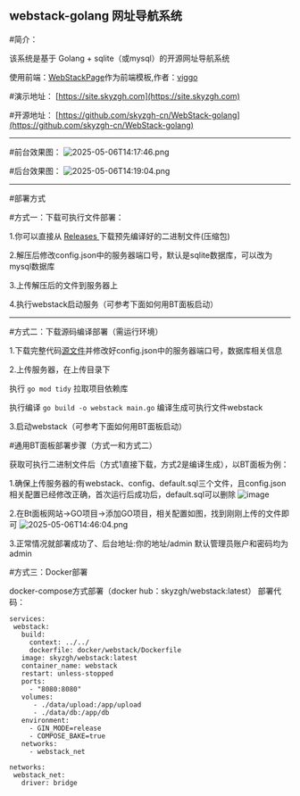  **webstack-golang 网址导航系统**
----------
#简介：

该系统是基于 Golang + sqlite（或mysql）的开源网址导航系统

使用前端：[WebStackPage](https://github.com/WebStackPage/WebStackPage.github.io)作为前端模板,作者：[viggo](https://www.viggoz.com/)

#演示地址：
[https://site.skyzgh.com](https://site.skyzgh.com)

#开源地址：
[https://github.com/skyzgh-cn/WebStack-golang](https://github.com/skyzgh-cn/WebStack-golang)

----------


#前台效果图：
![2025-05-06T14:17:46.png][1]

#后台效果图：
![2025-05-06T14:19:04.png][2]


----------
#部署方式

#方式一：下载可执行文件部署：

1.你可以直接从 [Releases ](https://github.com/skyzgh-cn/WebStack-golang/releases)下载预先编译好的二进制文件(压缩包)

2.解压后修改config.json中的服务器端口号，默认是sqlite数据库，可以改为mysql数据库

3.上传解压后的文件到服务器上

4.执行webstack启动服务（可参考下面如何用BT面板启动）


----------


#方式二：下载源码编译部署（需运行环境）

1.下载完整代码[源文件](https://github.com/skyzgh-cn/WebStack-golang/archive/refs/tags/v1.0.0.zip)并修改好config.json中的服务器端口号，数据库相关信息

2.上传服务器，在上传目录下

执行 `go mod tidy` 拉取项目依赖库
 
执行编译 `go build -o webstack main.go` 编译生成可执行文件webstack

3.启动webstack（可参考下面如何用BT面板启动）



#通用BT面板部署步骤（方式一和方式二）

获取可执行二进制文件后（方式1直接下载，方式2是编译生成），以BT面板为例：

1.确保上传服务器的有webstack、config、default.sql三个文件，且config.json相关配置已经修改正确，首次运行后成功后，default.sql可以删除
![image](https://github.com/user-attachments/assets/4422594b-6ce5-4fe0-a493-c7a530765218)


2.在Bt面板网站->GO项目->添加GO项目，相关配置如图，找到刚刚上传的文件即可
![2025-05-06T14:46:04.png][4]

3.正常情况就部署成功了、后台地址:你的地址/admin 默认管理员账户和密码均为admin

#方式三：Docker部署

docker-compose方式部署（docker hub：skyzgh/webstack:latest）
部署代码：
 ```
 services:
  webstack:
    build:
      context: ../../
      dockerfile: docker/webstack/Dockerfile  
    image: skyzgh/webstack:latest
    container_name: webstack
    restart: unless-stopped
    ports:
      - "8080:8080"
    volumes:
       - ./data/upload:/app/upload
       - ./data/db:/app/db
    environment:
      - GIN_MODE=release
      - COMPOSE_BAKE=true
    networks:
      - webstack_net

networks:
  webstack_net:
    driver: bridge
  ```

[1]: https://blog.skyzgh.com/usr/uploads/2025/05/1645397260.png
  [2]: https://blog.skyzgh.com/usr/uploads/2025/05/3665417208.png
  [3]: https://blog.skyzgh.com/usr/uploads/2025/05/1055621062.png
  [4]: https://blog.skyzgh.com/usr/uploads/2025/05/31828951.png
